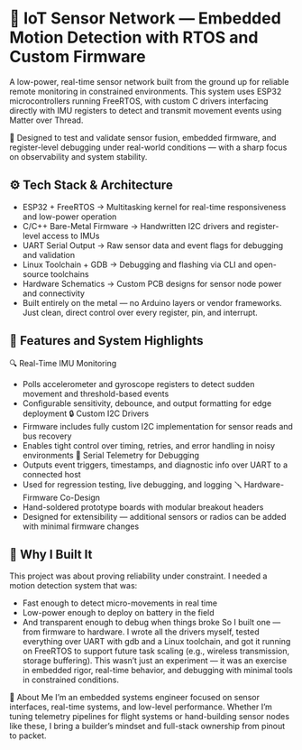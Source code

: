 # 📡 IoT Sensor Network — Embedded Motion Detection with RTOS and Custom Firmware
A low-power, real-time sensor network built from the ground up for reliable remote monitoring in constrained environments. This system uses ESP32 microcontrollers running FreeRTOS, with custom C drivers interfacing directly with IMU registers to detect and transmit movement events using Matter over Thread.

🔧 Designed to test and validate sensor fusion, embedded firmware, and register-level debugging under real-world conditions — with a sharp focus on observability and system stability.

## ⚙️ Tech Stack & Architecture
- ESP32 + FreeRTOS → Multitasking kernel for real-time responsiveness and low-power operation
- C/C++ Bare-Metal Firmware → Handwritten I2C drivers and register-level access to IMUs
- UART Serial Output → Raw sensor data and event flags for debugging and validation
- Linux Toolchain + GDB → Debugging and flashing via CLI and open-source toolchains
- Hardware Schematics → Custom PCB designs for sensor node power and connectivity
- Built entirely on the metal — no Arduino layers or vendor frameworks. Just clean, direct control over every register, pin, and interrupt.

## 🧠 Features and System Highlights
🔍 Real-Time IMU Monitoring
- Polls accelerometer and gyroscope registers to detect sudden movement and threshold-based events
- Configurable sensitivity, debounce, and output formatting for edge deployment
🔒 Custom I2C Drivers
- Firmware includes fully custom I2C implementation for sensor reads and bus recovery
- Enables tight control over timing, retries, and error handling in noisy environments
💬 Serial Telemetry for Debugging
- Outputs event triggers, timestamps, and diagnostic info over UART to a connected host
- Used for regression testing, live debugging, and logging
🪛 Hardware-Firmware Co-Design
- Hand-soldered prototype boards with modular breakout headers
- Designed for extensibility — additional sensors or radios can be added with minimal firmware changes

## 🧪 Why I Built It
This project was about proving reliability under constraint. I needed a motion detection system that was:
- Fast enough to detect micro-movements in real time
- Low-power enough to deploy on battery in the field
- And transparent enough to debug when things broke
So I built one — from firmware to hardware. I wrote all the drivers myself, tested everything over UART with gdb and a Linux toolchain, and got it running on FreeRTOS to support future task scaling (e.g., wireless transmission, storage buffering). This wasn’t just an experiment — it was an exercise in embedded rigor, real-time behavior, and debugging with minimal tools in constrained conditions.

👋 About Me
I’m an embedded systems engineer focused on sensor interfaces, real-time systems, and low-level performance. Whether I’m tuning telemetry pipelines for flight systems or hand-building sensor nodes like these, I bring a builder’s mindset and full-stack ownership from pinout to packet.

